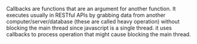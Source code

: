 
Callbacks are functions that are an argument for another function. It executes usually in RESTful APIs by grabbing data from another computer/server/database (these are called heavy operation) without blocking the main thread since javascript is a single thread. it uses callbacks to process operation that might cause blocking the main thread.
